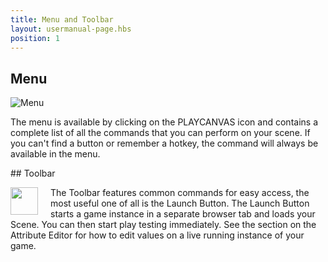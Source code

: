```yaml
---
title: Menu and Toolbar
layout: usermanual-page.hbs
position: 1
---
```


## Menu

![Menu][1]

The menu is available by clicking on the PLAYCANVAS icon and contains a complete list of all the commands that you can perform on your scene. If you can't find a button or remember a hotkey, the command will always be available in the menu.

## Toolbar

<img src="/images/user-manual/editor/menus-and-toolbar/toolbar.png" style="padding-right: 20px; float: left;" width="44">

The Toolbar features common commands for easy access, the most useful one of all is the Launch Button. The Launch Button starts a game instance in a separate browser tab and loads your Scene. You can then start play testing immediately. See the section on the Attribute Editor for how to edit values on a live running instance of your game.

[1]: /images/user-manual/editor/menus-and-toolbar/menu.png
